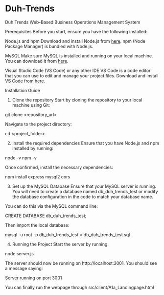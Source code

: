# Duh-Trends
Duh Trends Web-Based Business Operations Management System

Prerequisites
Before you start, ensure you have the following installed:

Node.js and npm
Download and install Node.js from [here](https://nodejs.org/). npm (Node Package Manager) is bundled with Node.js.

MySQL
Make sure MySQL is installed and running on your local machine. You can download it from [here](https://dev.mysql.com/downloads/installer/).

Visual Studio Code (VS Code) or any other IDE
VS Code is a code editor that you can use to edit and manage your project files. Download and install VS Code from [here](https://dev.mysql.com/downloads/installer/).

Installation Guide
1. Clone the repository
Start by cloning the repository to your local machine using Git:

git clone <repository_url>


Navigate to the project directory:

cd <project_folder>


2. Install the required dependencies
Ensure that you have Node.js and npm installed by running:

node -v
npm -v

Once confirmed, install the necessary dependencies:

npm install express mysql2 cors


3. Set up the MySQL Database
Ensure that your MySQL server is running. You will need to create a database named db_duh_trends_test or modify the database configuration in the code to match your database name.

You can do this via the MySQL command line:

CREATE DATABASE db_duh_trends_test;

Then import the local database:

mysql -u root -p db_duh_trends_test < db_duh_trends_test.sql

4. Running the Project
Start the server by running:

node server.js

The server should now be running on http://localhost:3001. You should see a message saying:

Server running on port 3001

You can finally run the webpage through src/client/A1a_Landingpage.html
